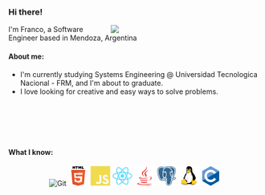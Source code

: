 ### Hi there!

<img src="https://cdn-icons-png.flaticon.com/512/5696/5696423.png" align="right" width="300" />
<p>
I'm Franco, a Software Engineer based in Mendoza, Argentina
</p>

#### About me:

- I'm currently studying Systems Engineering @ Universidad Tecnologica Nacional - FRM, and I'm about to graduate.
- I love looking for creative and easy ways to solve problems.
  <br />
  <br />
  <br />
  <br />
  <br />
  <br />

#### What I know:

<div align="center">
    <img src="https://www.vectorlogo.zone/logos/git-scm/git-scm-icon.svg" alt="Git" width="40" height="40"/>
    <img src="https://github.com/devicons/devicon/raw/master/icons/html5/html5-original-wordmark.svg" alt="HTML5" width="40" height="40"/>
    <img src="https://github.com/devicons/devicon/raw/master/icons/javascript/javascript-plain.svg" alt="JavaScript" width="40" height="40"/>
    <img src="https://github.com/devicons/devicon/raw/master/icons/react/react-original.svg" alt="React" width="40" height="40"/>
    <img src="https://github.com/devicons/devicon/raw/master/icons/java/java-plain.svg" alt="Java" width="40" height="40"/>
    <img src="https://github.com/devicons/devicon/raw/master/icons/postgresql/postgresql-plain.svg" alt="PostgreSQL" width="40" height="40"/>
    <img src="https://github.com/devicons/devicon/raw/master/icons/linux/linux-original.svg" alt="Linux" width="40" height="40"/>
    <img src="https://github.com/devicons/devicon/raw/master/icons/c/c-original.svg" alt="C programming language" width="40" height="40"/>
</div>

